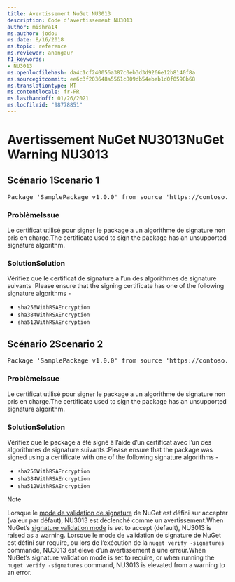 ```yaml
---
title: Avertissement NuGet NU3013
description: Code d’avertissement NU3013
author: mishra14
ms.author: jodou
ms.date: 8/16/2018
ms.topic: reference
ms.reviewer: anangaur
f1_keywords:
- NU3013
ms.openlocfilehash: da4c1cf240056a387c0eb3d3d9266e12b8140f8a
ms.sourcegitcommit: ee6c3f203648a5561c809db54ebeb1d0f0598b68
ms.translationtype: MT
ms.contentlocale: fr-FR
ms.lasthandoff: 01/26/2021
ms.locfileid: "98778851"
---
```

# <a name="nuget-warning-nu3013"></a><span data-ttu-id="bfce3-103">Avertissement NuGet NU3013</span><span class="sxs-lookup"><span data-stu-id="bfce3-103">NuGet Warning NU3013</span></span>

## <a name="scenario-1"></a><span data-ttu-id="bfce3-104">Scénario 1</span><span class="sxs-lookup"><span data-stu-id="bfce3-104">Scenario 1</span></span>

<pre>Package 'SamplePackage v1.0.0' from source 'https://contoso.com/index.json': The signing certificate has an unsupported signature algorithm.</pre>

### <a name="issue"></a><span data-ttu-id="bfce3-105">Problème</span><span class="sxs-lookup"><span data-stu-id="bfce3-105">Issue</span></span>

<span data-ttu-id="bfce3-106">Le certificat utilisé pour signer le package a un algorithme de signature non pris en charge.</span><span class="sxs-lookup"><span data-stu-id="bfce3-106">The certificate used to sign the package has an unsupported signature algorithm.</span></span>


### <a name="solution"></a><span data-ttu-id="bfce3-107">Solution</span><span class="sxs-lookup"><span data-stu-id="bfce3-107">Solution</span></span>

<span data-ttu-id="bfce3-108">Vérifiez que le certificat de signature a l’un des algorithmes de signature suivants :</span><span class="sxs-lookup"><span data-stu-id="bfce3-108">Please ensure that the signing certificate has one of the following signature algorithms -</span></span> 
* `sha256WithRSAEncryption`
* `sha384WithRSAEncryption`
* `sha512WithRSAEncryption`



## <a name="scenario-2"></a><span data-ttu-id="bfce3-109">Scénario 2</span><span class="sxs-lookup"><span data-stu-id="bfce3-109">Scenario 2</span></span>

<pre>Package 'SamplePackage v1.0.0' from source 'https://contoso.com/index.json': The primary signature's certificate has an unsupported signature algorithm.</pre>

### <a name="issue"></a><span data-ttu-id="bfce3-110">Problème</span><span class="sxs-lookup"><span data-stu-id="bfce3-110">Issue</span></span>

<span data-ttu-id="bfce3-111">Le certificat utilisé pour signer le package a un algorithme de signature non pris en charge.</span><span class="sxs-lookup"><span data-stu-id="bfce3-111">The certificate used to sign the package has an unsupported signature algorithm.</span></span>


### <a name="solution"></a><span data-ttu-id="bfce3-112">Solution</span><span class="sxs-lookup"><span data-stu-id="bfce3-112">Solution</span></span>

<span data-ttu-id="bfce3-113">Vérifiez que le package a été signé à l’aide d’un certificat avec l’un des algorithmes de signature suivants :</span><span class="sxs-lookup"><span data-stu-id="bfce3-113">Please ensure that the package was signed using a certificate with one of the following signature algorithms -</span></span> 
* `sha256WithRSAEncryption`
* `sha384WithRSAEncryption`
* `sha512WithRSAEncryption`


> [!Note]
> <span data-ttu-id="bfce3-114">Lorsque le [mode de validation de signature](../../consume-packages/installing-signed-packages.md#configure-package-signature-requirements) de NuGet est défini sur accepter (valeur par défaut), NU3013 est déclenché comme un avertissement.</span><span class="sxs-lookup"><span data-stu-id="bfce3-114">When NuGet’s [signature validation mode](../../consume-packages/installing-signed-packages.md#configure-package-signature-requirements) is set to accept (default), NU3013 is raised as a warning.</span></span> <span data-ttu-id="bfce3-115">Lorsque le mode de validation de signature de NuGet est défini sur require, ou lors de l’exécution de la `nuget verify -signatures` commande, NU3013 est élevé d’un avertissement à une erreur.</span><span class="sxs-lookup"><span data-stu-id="bfce3-115">When NuGet’s signature validation mode is set to require, or when running the `nuget verify -signatures` command, NU3013 is elevated from a warning to an error.</span></span> 
